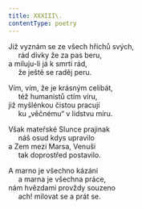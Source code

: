 ```yaml
---
title: XXXIII\.
contentType: poetry
---
```


Již vyznám se ze všech hříchů svých,  
     rád dívky že za pas beru,  
a miluju-li já k smrti rád,  
     že ještě se raděj peru.

  

Vím, vím, že je krásným celibát,  
     též humanistů ctím víru,  
již myšlénkou čistou pracují  
     ku „věčnému“ v lidstvu míru.

  

Však mateřské Slunce prajinak  
     náš osud kdys upravilo  
a Zem mezi Marsa, Venuši  
     tak doprostřed postavilo.

  

A marno je všechno kázání  
     a marna je všechna práce,  
nám hvězdami provždy souzeno  
     ach! milovat se a prát se.
